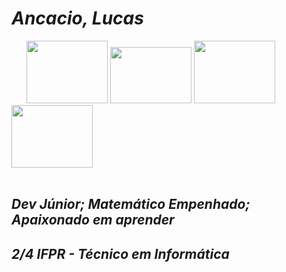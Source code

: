 # _Ancacio, Lucas_
<div class="box">
  &nbsp; &nbsp; &nbsp; <img width=130px height=100px src="https://www.wolfram.com/homepage/img/carousel-wolfram-alpha.png" />
  <img width=130px height=90px src="https://cdn.jsdelivr.net/gh/devicons/devicon/icons/vscode/vscode-original.svg" />
  <img width=130px height=100px src="https://cdn.jsdelivr.net/gh/devicons/devicon/icons/python/python-original.svg" />
  <img width=130px height=100px src="https://cdn.jsdelivr.net/gh/devicons/devicon/icons/jupyter/jupyter-original-wordmark.svg" />
  <br>
  <br>
<div>

## *Dev Júnior; Matemático Empenhado; Apaixonado em aprender*
## *2/4 IFPR - Técnico em Informática*
